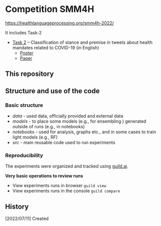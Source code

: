 # Competition SMM4H

https://healthlanguageprocessing.org/smm4h-2022/



It includes Task-2

* [Task 2](https://codalab.lisn.upsaclay.fr/competitions/5067) – Classification of stance and premise in tweets about health mandates related to COVID-19 (in English)
  - [Poster](ssm4h_mattica_20220929b.pdf)
  - [Paper](https://aclanthology.org/2022.smm4h-1.22/)


## This repository



## Structure and use of the code

### Basic structure
  - *data* - used data, officially provided and external data
  - *models* - to place some models (e.g., for ensembling ) generated outside of runs (e.g., in notebooks)
  - *notebooks* - used for analysis, graphs etc., and in some cases to train light models (e.g., RF)
  - *src* - main reusable code used to run experiments 

### Reproducibility

The experiments were organized and tracked using [guild.ai](https://my.guild.ai/).

**Very basic operations to review runs**
- View experiments runs in browser ``guild view`` 
- View experiments runs in the console ``guild compare`` 


## History

[2022/07/11]
Created

